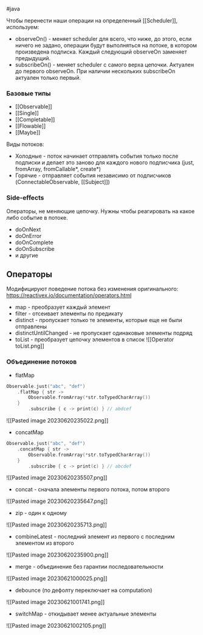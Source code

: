 #java 

Чтобы перенести наши операции на определенный [[Scheduler]], используем:
- observeOn() - меняет scheduler для всего, что ниже, до этого, если ничего не задано, операции будут выполняться на потоке, в котором произведена подписка. Каждый следующий observeOn заменяет предыдущий.
- subscribeOn() - меняет scheduler с самого верха цепочки. Актуален до первого observeOn. При наличии нескольких subscribeOn актуален только первый.

### Базовые типы

- [[Observable]]
- [[Single]]
- [[Completable]]
- [[Flowable]]
- [[Maybe]]

Виды потоков:
- Холодные - поток начинает отправлять события только после подписки и делает это заново для каждого нового подписчика (just, fromArray, fromCallable*, create*)
- Горячие - отправляет события независимо от подписчиков (ConnectableObservable, [[Subject]])

### Side-effects

Операторы, не меняющие цепочку. Нужны чтобы реагировать на какое либо событие в потоке.
- doOnNext
- doOnError
- doOnComplete
- doOnSubscribe
- и другие

## Операторы 

Модифицируют поведение потока без изменения оригинального:
https://reactivex.io/documentation/operators.html

- map - преобразует каждый элемент
- filter - отсеивает элементы по предикату
- distinct - пропускает только те элементы, которые еще не были отправлены
- distinctUntilChanged - не пропускает одинаковые элементы подряд
- toList - преобразует цепочку элементов в список
![[Operator toList.png]]

### Объединение потоков

- flatMap
``` kotlin
Observable.just("abc", "def")
	.flatMap { str ->
		Observable.fromArray(*str.toTypedCharArray())
	}
		.subscribe { c -> print(c) } // abdcef
```

![[Pasted image 20230620235022.png]]

- concatMap
``` kotlin
Observable.just("abc", "def")
	.concatMap { str ->
		Observable.fromArray(*str.toTypedCharArray())
	}
		.subscribe { c -> print(c) } // abcdef
```

![[Pasted image 20230620235507.png]]

- concat - сначала элементы первого потока, потом второго

![[Pasted image 20230620235647.png]]

- zip - один к одному

![[Pasted image 20230620235713.png]]

- combineLatest - последний элемент из первого с последним элементом из второго

![[Pasted image 20230620235900.png]]

- merge - объединение без гарантии последовательности

![[Pasted image 20230621000025.png]]

- debounce (по дефолту переключает на computation)

![[Pasted image 20230621001741.png]]

- switchMap - откидывает менее актуальные элементы

![[Pasted image 20230621002105.png]]